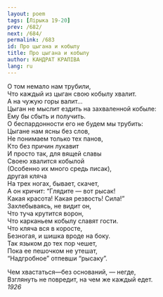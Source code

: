 ```yaml
---
layout: poem
tags: [Лірыка 19-20]
prev: /682/
next: /684/
permalink: /683
id: Про цыгана и кобылу
title: Про цыгана и кобылу
author: КАНДРАТ КРАПІВА
lang: ru
---
```



О том немало нам трубили,  
Что каждый из цыган свою кобылу хвалит.  
А на чужую горы валит...  
Цыган не мыслит ездить на захваленной кобыле:  
Ему бы сбыть и получить.  
О беспардонности его не будем мы трубить:  
Цыгане нам ясны без слов,  
Не понимаем только тех панов,  
Кто без причин лукавит  
И просто так, для вящей славы  
Своею хвалится кобылой  
(Особенно их много средь писак),  
другая кляча  
На трех ногах, бывает, скачет,  
А он кричит: “Глядите — вот рысак!  
Какая красота! Какая резвость! Сила!”   
Захлебываясь, не видит он,  
Что туча крутится ворон,  
Что карканьем кобылу славят гости.  
Что кляча вся в коросте,  
Безногая, и шишка вроде на боку.  
Так языком до тех пор чешет,  
Пока ее пешочком не утешат,  
“Надгробное” отпевши “рысаку”.  

Чем хвастаться—без оснований, — негде,  
Взглянуть не повредит, на чем же каждый едет.  
*1926*  
